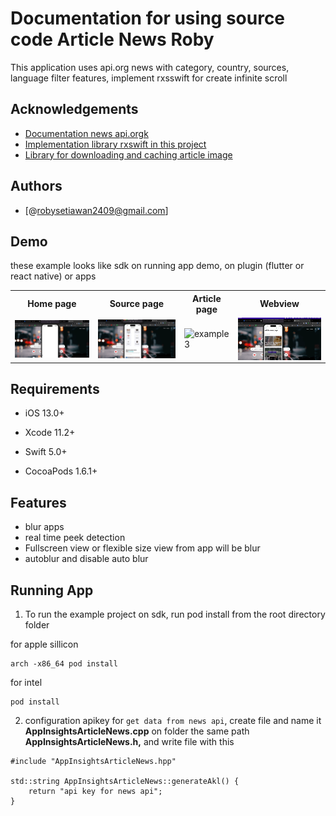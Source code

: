 
# Documentation for using source code Article News Roby

This application uses api.org news with category, country, sources, language filter features, implement rxsswift for create infinite scroll



## Acknowledgements

- [Documentation news api.orgk](https://newsapi.org/docs)
 - [Implementation library rxswift in this project](https://github.com/ReactiveX/RxSwift)
 - [Library for downloading and caching article image](https://github.com/onevcat/Kingfisher)



## Authors

- [@robysetiawan2409@gmail.com]

  


## Demo

these example looks like sdk on running app demo, on plugin (flutter or react native) or apps
<table>
 <tr>
    <th>Home page</th>
    <th>Source page</th>
    <th>Article page</th>
    <th>Webview </th>
 </tr>
 <tr>
    <td><img src="images-of-readme/homepage.gif" width="250" alt="example1" align="center"/></td>
    <td><img src="images-of-readme/sourcepage.gif" width="250" alt="example2"  align="center"/></td>
    <td><img src="images-of-readme/articlepage.gif" width="250" alt="example3"  align="center"/></td>
    <td><img src="images-of-readme/webviewpage.gif" alt="example4" width="250" align="center"/></td>
 </tr>
</table>


## Requirements
- iOS 13.0+

- Xcode 11.2+

- Swift 5.0+

- CocoaPods 1.6.1+

  

## Features

- blur apps
- real time peek detection
- Fullscreen view or flexible size view from app will be blur
- autoblur and disable auto blur





## Running App

1. To run the example project on sdk, run pod install from the root directory folder

for apple sillicon

```
arch -x86_64 pod install
```

for intel

```
pod install
```

2. configuration apikey for `get data from news api`, create file and name it  **AppInsightsArticleNews.cpp** on folder the same path **AppInsightsArticleNews.h,** and write file with this

```
#include "AppInsightsArticleNews.hpp"

std::string AppInsightsArticleNews::generateAkl() {
    return "api key for news api";
}
```

